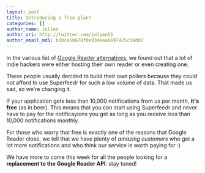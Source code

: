 ```yaml
---
layout: post
title: Introducing a free plan!
categories: []
author_name: Julien
author_uri: http://twitter.com/julien51
author_email_md5: b30ce50678f0e934eaa6697425c59dd7
---
```


In the various list of [Google Reader alternatives](http://blog.superfeedr.com/state-of-readers/), we found out that a lot of indie hackers were either hosting their own reader or even creating one.

These people usually decided to build their own pollers because they could not afford to use Superfeedr for such a low volume of data.
That made us sad, so we're changing it.

If your application gets less than 10,000 notifications from us per month, **it's free** (as in beer). This means that you can start using Superfeedr and never have to pay for the notificayions you get as long as you receive less than 10,000 notifications monthly. 

For those who worry that free is exactly one of the reasons that Google Reader close, we tell that we have plenty of *amazing customers* who get a lot more notifications and who think our service is worth paying for :)

We have more to come this week for all the people looking for a **replacement to the Google Reader API**: stay tuned!







